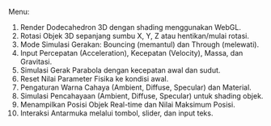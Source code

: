 Menu:
1. Render Dodecahedron 3D dengan shading menggunakan WebGL.
2. Rotasi Objek 3D sepanjang sumbu X, Y, Z atau hentikan/mulai rotasi.
3. Mode Simulasi Gerakan: Bouncing (memantul) dan Through (melewati).
4. Input Percepatan (Acceleration), Kecepatan (Velocity), Massa, dan Gravitasi.
5. Simulasi Gerak Parabola dengan kecepatan awal dan sudut.
6. Reset Nilai Parameter Fisika ke kondisi awal.
7. Pengaturan Warna Cahaya (Ambient, Diffuse, Specular) dan Material.
8. Simulasi Pencahayaan (Ambient, Diffuse, Specular) untuk shading objek.
9. Menampilkan Posisi Objek Real-time dan Nilai Maksimum Posisi.
10. Interaksi Antarmuka melalui tombol, slider, dan input teks.
